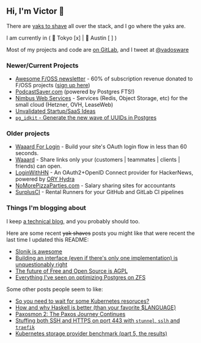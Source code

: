 ## Hi, I'm Victor  👋

There are [yaks to shave](https://en.wiktionary.org/wiki/yak_shaving) all over the stack, and I go where the yaks are.

I am currently in ( 🗼 Tokyo [x] | 🤠 Austin [ ] )

Most of my projects and code are [on GitLab](https://gitlab.com/mrman), and I tweet at [@vadosware](https://twitter.com/vadosware)

### Newer/Current Projects

- [Awesome F/OSS newsletter](https://awesomefoss.com) - 60% of subscription revenue donated to F/OSS projects ([sign up here](https://baserow.vadosware.io/form/Xv5rChuZb-YodDOKjpJJpuDhrEgvzVQjFzT0eDg6Rbs))
- [PodcastSaver.com](https://podcastsaver.com) (powered by Postgres FTS!)
- [Nimbus Web Services](https://nimbusws.com?ref=github) - Services (Redis, Object Storage, etc) for the small cloud (Hetzner, OVH, LeaseWeb)
- [Unvalidated Startup/SaaS Ideas](https://unvalidated-ideas.vadosware.io?ref=github)
- [`pg_idkit` - Generate the new wave of UUIDs in Postgres](https://github.com/t3hmrman/pg_idkit)

### Older projects

- [Waaard For Login](https://waaard.com/for/login?ref=github) - Build your site's OAuth login flow in less than 60 seconds.
- [Waaard](https://waaard.com?ref=github) - Share links only your (customers | teammates | clients | friends) can open.
- [LoginWithHN](https://loginwithhn.com?ref=github) - An OAuth2+OpenID Connect provider for HackerNews, powered by [ORY Hydra](https://www.ory.sh/hydra/)
- [NoMorePizzaParties.com](https://nomorepizzaparties.com?ref=github) - Salary sharing sites for accountants
- [SurplusCI](https://surplusci.com?ref=github) - Rental Runners for your GitHub and GitLab CI pipelines

### Things I'm blogging about

I keep [a technical blog](https://vadosware.io), and you probably should too.

Here are some recent ~~yak shaves~~ posts you might like that were recent the last time I updated this README:
- [Slonik is awesome](https://vadosware.io/post/slonik-is-awesome/)
- [Building an interface (even if there's only one implementation) is unquestionably right](https://vadosware.io/post/building-an-interface-with-one-implementation-is-unquestionably-right/)
- [The future of Free and Open Source is AGPL](https://vadosware.io/post/the-future-of-free-and-open-source-is-agpl/)
- [Everything I've seen on optimizing Postgres on ZFS](https://vadosware.io/post/everything-ive-seen-on-optimizing-postgres-on-zfs-on-linux/)

Some other posts people seem to like:
- [So you need to wait for some Kubernetes resoruces?](https://vadosware.io/post/so-you-need-to-wait-for-some-kubernetes-resources/)
- [How and why Haskell is better (than your favorite $LANGUAGE)](https://vadosware.io/post/how-and-why-haskell-is-better/)
- [Paxosmon 2: The Paxos Journey Continues](https://vadosware.io/post/paxosmon-2-the-journey-continues/)
- [Stuffing both SSH and HTTPS on port 443 with `stunnel`, `sslh` and `traefik`](https://vadosware.io/post/stuffing-both-ssh-and-https-on-port-443-with-stunnel-ssh-and-traefik/)
- [Kubernetes storage provider benchmark (part 5, the results)](https://vadosware.io/post/k8s-storage-provider-benchmarks-round-2-part-5/)
